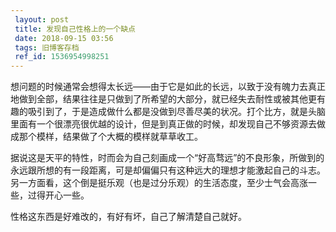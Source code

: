 ```yaml
---
 layout: post
 title: 发现自己性格上的一个缺点
 date: 2018-09-15 03:56
 tags: 旧博客存档
 ref_id: 1536954998251
---
```

想问题的时候通常会想得太长远——由于它是如此的长远，以致于没有魄力去真正地做到全部，结果往往是只做到了所希望的大部分，就已经失去耐性或被其他更有趣的吸引到了，于是造成做什么都是没做到尽善尽美的状况。打个比方，就是头脑里面有一个很漂亮很优越的设计，但是到真正做的时候，却发现自己不够资源去做成那个模样，结果做了个大概的模样就草草收工。

据说这是天平的特性，时而会为自己刻画成一个“好高骛远”的不良形象，所做到的永远跟所想的有一段距离，可是却偏偏只有这种远大的理想才能激起自己的斗志。另一方面看，这个倒是挺乐观（也是过分乐观）的生活态度，至少士气会高涨一些，过得开心一些。

性格这东西是好难改的，有好有坏，自己了解清楚自己就好。

